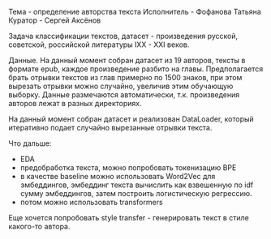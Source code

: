 Тема - определение авторства текста
Исполнитель - Фофанова Татьяна
Куратор - Сергей Аксёнов

Задача классификации текстов, датасет - произведения русской, советской, российской литературы IXX - XXI веков. 

Данные. На данный момент собран датасет из 19 авторов, тексты в формате epub, каждое произведение разбито на главы. Предполагается брать отрывки текстов из глав примерно по 1500 знаков, при этом вырезать отрывки можно случайно, увеличив этим обучающую выборку. Данные размечаются автоматически, т.к. произведения авторов лежат в разных директориях.

На данный момент собран датасет и реализован DataLoader, который итеративно подает случайно вырезанные отрывки текста.

Что дальше:
- EDA
- предобработка текста, можно попробовать токенизацию BPE
- в качестве baseline можно использовать Word2Vec для эмбеддингов, эмбеддинг текста вычислить как взвешенную по idf сумму эмбеддингов, затем построить логистическую регрессию.
- потом можно использовать transformers

Еще хочется попробовать style transfer - генерировать текст в стиле какого-то автора.
